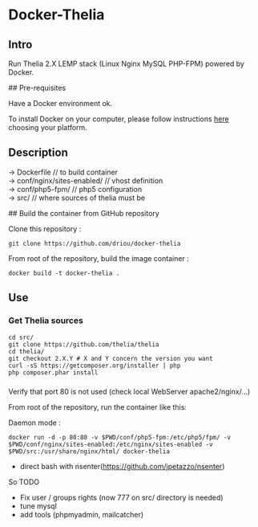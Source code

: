 # Docker-Thelia

## Intro 

Run Thelia 2.X LEMP stack (Linux Nginx MySQL PHP-FPM) powered by Docker.

## Pre-requisites

Have a Docker environment ok.

To install Docker on your computer, please follow instructions [here](https://docs.docker.com/installation/) choosing your platform.

## Description

-> Dockerfile 			// to build container  
-> conf/nginx/sites-enabled/ 	// vhost definition  
-> conf/php5-fpm/ 		// php5 configuration  
-> src/ 			// where sources of thelia must be   

## Build the container from GitHub repository

Clone this repository : 

```
git clone https://github.com/driou/docker-thelia
```

From root of the repository, build the image container :

```
docker build -t docker-thelia . 
```

## Use 

### Get Thelia sources

```
cd src/
git clone https://github.com/thelia/thelia
cd thelia/
git checkout 2.X.Y # X and Y concern the version you want
curl -sS https://getcomposer.org/installer | php
php composer.phar install
```


###

Verify that port 80 is not used (check local WebServer apache2/nginx/...)

From root of the repository, run the container like this: 

Daemon mode :

```
docker run -d -p 80:80 -v $PWD/conf/php5-fpm:/etc/php5/fpm/ -v $PWD/conf/nginx/sites-enabled:/etc/nginx/sites-enabled -v $PWD/src:/usr/share/nginx/html/ docker-thelia  
```

- direct bash with nsenter(https://github.com/jpetazzo/nsenter)


So TODO
- Fix user / groups rights (now 777 on src/ directory is needed)
- tune mysql
- add tools (phpmyadmin, mailcatcher)

